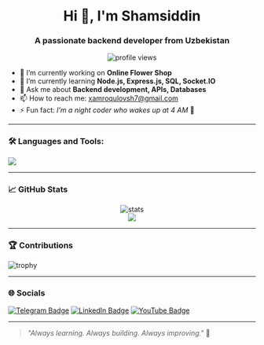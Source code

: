 <h1 align="center">Hi 👋, I'm Shamsiddin</h1>
<h3 align="center">A passionate backend developer from Uzbekistan</h3>

<p align="center">
  <img src="https://komarev.com/ghpvc/?username=shamsiddinxamrokulov&label=Profile%20views&color=0e75b6&style=flat" alt="profile views" />
</p>

- 🔭 I’m currently working on **Online Flower Shop**  
- 🌱 I’m currently learning **Node.js, Express.js, SQL, Socket.IO**  
- 💬 Ask me about **Backend development, APIs, Databases**  
- 📫 How to reach me: [xamroqulovsh7@gmail.com](mailto:xamroqulovsh7@gmail.com)  
- ⚡ Fun fact: *I’m a night coder who wakes up at 4 AM* 🚀  

---

### 🛠️ Languages and Tools:
<p align="left">
  <img src="https://skillicons.dev/icons?i=js,nodejs,express,mysql,html,css,git,linux" />
</p>

---

### 📈 GitHub Stats
<p align="center">
  <img src="https://github-readme-stats.vercel.app/api?username=shamsiddinxamrokulov&show_icons=true&theme=radical" alt="stats" />
  <br>
  <img src="https://github-readme-streak-stats.herokuapp.com/?user=shamsiddinxamrokulov&theme=radical" />
</p>

---

### 🏆 Contributions
![trophy](https://github-profile-trophy.vercel.app/?username=shamsiddinxamrokulov&theme=darkhub&no-frame=true)

---

### 🌐 Socials
[![Telegram Badge](https://img.shields.io/badge/-Telegram-2CA5E0?style=for-the-badge&logo=telegram&logoColor=white)](https://t.me/username)
[![LinkedIn Badge](https://img.shields.io/badge/-LinkedIn-blue?style=for-the-badge&logo=Linkedin&logoColor=white)](https://linkedin.com/in/yourname)
[![YouTube Badge](https://img.shields.io/badge/-YouTube-red?style=for-the-badge&logo=YouTube&logoColor=white)](https://youtube.com/yourchannel)

---

> *"Always learning. Always building. Always improving."* 🚀
